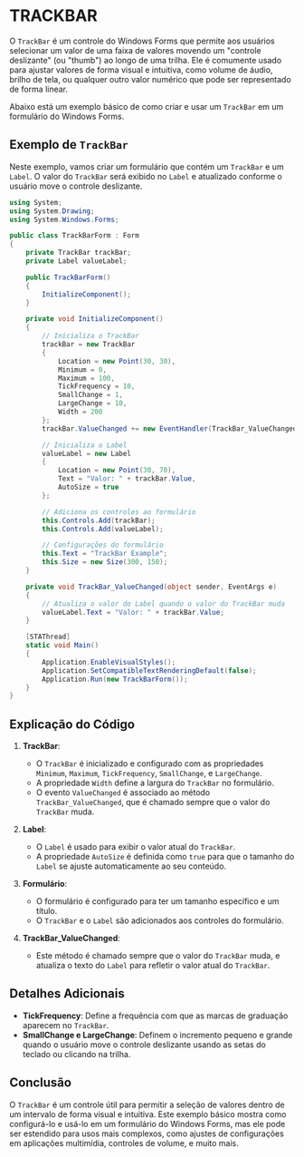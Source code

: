 # TRACKBAR
O `TrackBar` é um controle do Windows Forms que permite aos usuários selecionar um valor de uma faixa de valores movendo um "controle deslizante" (ou "thumb") ao longo de uma trilha. Ele é comumente usado para ajustar valores de forma visual e intuitiva, como volume de áudio, brilho de tela, ou qualquer outro valor numérico que pode ser representado de forma linear.

Abaixo está um exemplo básico de como criar e usar um `TrackBar` em um formulário do Windows Forms.

## Exemplo de `TrackBar`
Neste exemplo, vamos criar um formulário que contém um `TrackBar` e um `Label`. O valor do `TrackBar` será exibido no `Label` e atualizado conforme o usuário move o controle deslizante.

```csharp
using System;
using System.Drawing;
using System.Windows.Forms;

public class TrackBarForm : Form
{
    private TrackBar trackBar;
    private Label valueLabel;

    public TrackBarForm()
    {
        InitializeComponent();
    }

    private void InitializeComponent()
    {
        // Inicializa o TrackBar
        trackBar = new TrackBar
        {
            Location = new Point(30, 30),
            Minimum = 0,
            Maximum = 100,
            TickFrequency = 10,
            SmallChange = 1,
            LargeChange = 10,
            Width = 200
        };
        trackBar.ValueChanged += new EventHandler(TrackBar_ValueChanged);

        // Inicializa o Label
        valueLabel = new Label
        {
            Location = new Point(30, 70),
            Text = "Valor: " + trackBar.Value,
            AutoSize = true
        };

        // Adiciona os controles ao formulário
        this.Controls.Add(trackBar);
        this.Controls.Add(valueLabel);

        // Configurações do formulário
        this.Text = "TrackBar Example";
        this.Size = new Size(300, 150);
    }

    private void TrackBar_ValueChanged(object sender, EventArgs e)
    {
        // Atualiza o valor do Label quando o valor do TrackBar muda
        valueLabel.Text = "Valor: " + trackBar.Value;
    }

    [STAThread]
    static void Main()
    {
        Application.EnableVisualStyles();
        Application.SetCompatibleTextRenderingDefault(false);
        Application.Run(new TrackBarForm());
    }
}
```

## Explicação do Código
1. **TrackBar**: 
    - O `TrackBar` é inicializado e configurado com as propriedades `Minimum`, `Maximum`, `TickFrequency`, `SmallChange`, e `LargeChange`.
    - A propriedade `Width` define a largura do `TrackBar` no formulário.
    - O evento `ValueChanged` é associado ao método `TrackBar_ValueChanged`, que é chamado sempre que o valor do `TrackBar` muda.

2. **Label**: 
    - O `Label` é usado para exibir o valor atual do `TrackBar`.
    - A propriedade `AutoSize` é definida como `true` para que o tamanho do `Label` se ajuste automaticamente ao seu conteúdo.

3. **Formulário**: 
    - O formulário é configurado para ter um tamanho específico e um título.
    - O `TrackBar` e o `Label` são adicionados aos controles do formulário.

4. **TrackBar_ValueChanged**: 
    - Este método é chamado sempre que o valor do `TrackBar` muda, e atualiza o texto do `Label` para refletir o valor atual do `TrackBar`.

## Detalhes Adicionais
- **TickFrequency**: Define a frequência com que as marcas de graduação aparecem no `TrackBar`.
- **SmallChange e LargeChange**: Definem o incremento pequeno e grande quando o usuário move o controle deslizante usando as setas do teclado ou clicando na trilha.

## Conclusão
O `TrackBar` é um controle útil para permitir a seleção de valores dentro de um intervalo de forma visual e intuitiva. Este exemplo básico mostra como configurá-lo e usá-lo em um formulário do Windows Forms, mas ele pode ser estendido para usos mais complexos, como ajustes de configurações em aplicações multimídia, controles de volume, e muito mais.